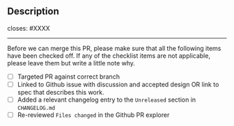 <!-- < < < < < < < < < < < < < < < < < < < < < < < < < < < < < < < < < ☺
v                               ✰  Thanks for creating a PR! ✰
v    Before submitting, please review the checkboxes.
v    If a checkbox is n/a - please still include it but add a note why
☺ > > > > > > > > > > > > > > > > > > > > > > > > > > > > > > > > >  -->

## Description

<!-- Add a description of the changes that this PR introduces and the files that
are the most critical to review.
-->

closes: #XXXX

---

Before we can merge this PR, please make sure that all the following items have been
checked off. If any of the checklist items are not applicable, please leave them but
write a little note why.

- [ ] Targeted PR against correct branch
- [ ] Linked to Github issue with discussion and accepted design OR link to spec that describes this work.
- [ ] Added a relevant changelog entry to the `Unreleased` section in `CHANGELOG.md`
- [ ] Re-reviewed `Files changed` in the Github PR explorer
